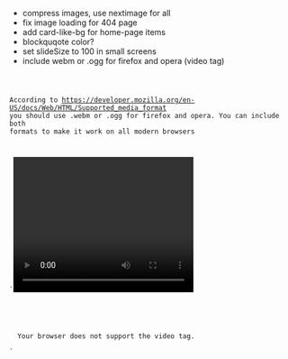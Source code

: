 - compress images, use nextimage for all
- fix image loading for 404 page
- add card-like-bg for home-page items
- blockquqote color?
- set slideSize to 100 in small screens
- include webm or .ogg for firefox and opera (video tag)
  <code>

According to https://developer.mozilla.org/en-US/docs/Web/HTML/Supported_media_format you should use .webm or .ogg for firefox and opera. You can include both formats to make it work on all modern browsers

`<video width="320" height="240" controls>

  <source src="movie.mp4" type="video/mp4">
  <source src="movie.webm" type="video/webm">
  <source src="movie.ogg" type="video/ogg">
  Your browser does not support the video tag.
</video>
`
</code>
